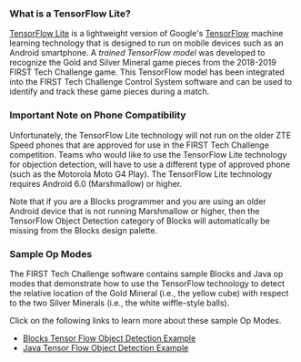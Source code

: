 ### What is a TensorFlow Lite?
[TensorFlow Lite](https://www.tensorflow.org/lite/) is a lightweight version of Google's [TensorFlow](https://www.tensorflow.org/) machine learning technology that is designed to run on mobile devices such as an Android smartphone.  A _trained TensorFlow model_ was developed to recognize the Gold and Silver Mineral game pieces from the 2018-2019 FIRST Tech Challenge game.  This TensorFlow model has been integrated into the FIRST Tech Challenge Control System software and can be used to identify and track these game pieces during a match.

### Important Note on Phone Compatibility
Unfortunately, the TensorFlow Lite technology will not run on the older ZTE Speed phones that are approved for use in the FIRST Tech Challenge competition.  Teams who would like to use the TensorFlow Lite technology for objection detection, will have to use a different type of approved phone (such as the Motorola Moto G4 Play).  The TensorFlow Lite technology requires Android 6.0 (Marshmallow) or higher.

Note that if you are a Blocks programmer and you are using an older Android device that is not running Marshmallow or higher, then the TensorFlow Object Detection category of Blocks will automatically be missing from the Blocks design palette.

### Sample Op Modes
The FIRST Tech Challenge software contains sample Blocks and Java op modes that demonstrate how to use the TensorFlow technology to detect the relative location of the Gold Mineral (i.e., the yellow cube) with respect to the two Silver Minerals (i.e., the white wiffle-style balls).

Click on the following links to learn more about these sample Op Modes.

* [Blocks Tensor Flow Object Detection Example](Blocks-Sample-TensorFlow-Object-Detection-Op-Mode)
* [Java Tensor Flow Object Detection Example](Java-Sample-TensorFlow-Object-Detection-Op-Mode)

 